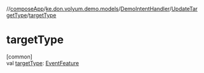 //[composeApp](../../../../index.md)/[ke.don.volyum.demo.models](../../index.md)/[DemoIntentHandler](../index.md)/[UpdateTargetType](index.md)/[targetType](target-type.md)

# targetType

[common]\
val [targetType](target-type.md): [EventFeature](../../-event-feature/index.md)
